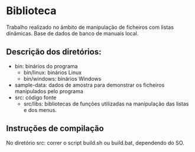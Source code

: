 # Biblioteca #

Trabalho realizado no âmbito de manipulação de ficheiros com listas dinâmicas.
Base de dados de banco de manuais local.
## Descrição dos diretórios: ##
* bin: binários do programa
    * bin/linux: binários Linux
    * bin/windows: binários Windows
* sample-data: dados de amostra para demonstrar os ficheiros manipulados pelo programa
* src: código fonte
    * src/libs: bibliotecas de funções utilizadas na manipulação das listas e dos menus.

## Instruções de compilação ##
No diretório src: correr o script build.sh ou build.bat, dependendo do SO.
